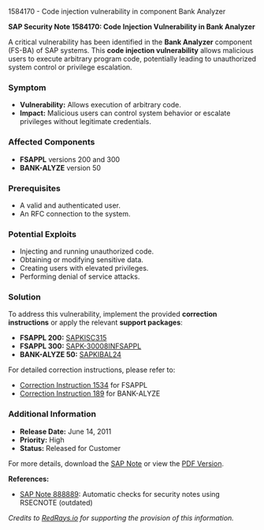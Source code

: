 1584170 - Code injection vulnerability in component Bank Analyzer

**SAP Security Note 1584170: Code Injection Vulnerability in Bank Analyzer**

A critical vulnerability has been identified in the **Bank Analyzer** component (FS-BA) of SAP systems. This **code injection vulnerability** allows malicious users to execute arbitrary program code, potentially leading to unauthorized system control or privilege escalation.

### **Symptom**
- **Vulnerability:** Allows execution of arbitrary code.
- **Impact:** Malicious users can control system behavior or escalate privileges without legitimate credentials.

### **Affected Components**
- **FSAPPL** versions 200 and 300
- **BANK-ALYZE** version 50

### **Prerequisites**
- A valid and authenticated user.
- An RFC connection to the system.

### **Potential Exploits**
- Injecting and running unauthorized code.
- Obtaining or modifying sensitive data.
- Creating users with elevated privileges.
- Performing denial of service attacks.

### **Solution**
To address this vulnerability, implement the provided **correction instructions** or apply the relevant **support packages**:

- **FSAPPL 200:** [SAPKISC315](https://me.sap.com/supportpackage/SAPKISC315)
- **FSAPPL 300:** [SAPK-30008INFSAPPL](https://me.sap.com/supportpackage/SAPK-30008INFSAPPL)
- **BANK-ALYZE 50:** [SAPKIBAL24](https://me.sap.com/supportpackage/SAPKIBAL24)

For detailed correction instructions, please refer to:
- [Correction Instruction 1534](https://me.sap.com/corrins/0001584170/1534) for FSAPPL
- [Correction Instruction 189](https://me.sap.com/corrins/0001584170/189) for BANK-ALYZE

### **Additional Information**
- **Release Date:** June 14, 2011
- **Priority:** High
- **Status:** Released for Customer

For more details, download the [SAP Note](https://notesdownloads.sap.com/note/0040000009400592017) or view the [PDF Version](https://userapps.support.sap.com/sap/support/sfm/notes/print/0001584170?language=en-US&token=E484F6B41717BE407E965451F4A90AC0).

**References:**
- [SAP Note 888889](https://me.sap.com/notes/888889): Automatic checks for security notes using RSECNOTE (outdated)

*Credits to [RedRays.io](https://redrays.io) for supporting the provision of this information.*